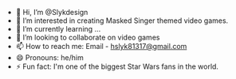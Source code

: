 - 👋 Hi, I’m @Slykdesign
- 👀 I’m interested in creating Masked Singer themed video games.
- 🌱 I’m currently learning ...
- 💞️ I’m looking to collaborate on video games
- 📫 How to reach me: Email - hslyk81317@gmail.com
- 😄 Pronouns: he/him
- ⚡ Fun fact: I'm one of the biggest Star Wars fans in the world.

<!---
Slykdesign/Slykdesign is a ✨ special ✨ repository because its `README.md` (this file) appears on your GitHub profile.
You can click the Preview link to take a look at your changes.
--->
